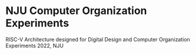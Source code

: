 # NJU Computer Organization Experiments

RISC-V Architecture designed for Digital Design and Computer Organization Experiments 2022, NJU 
